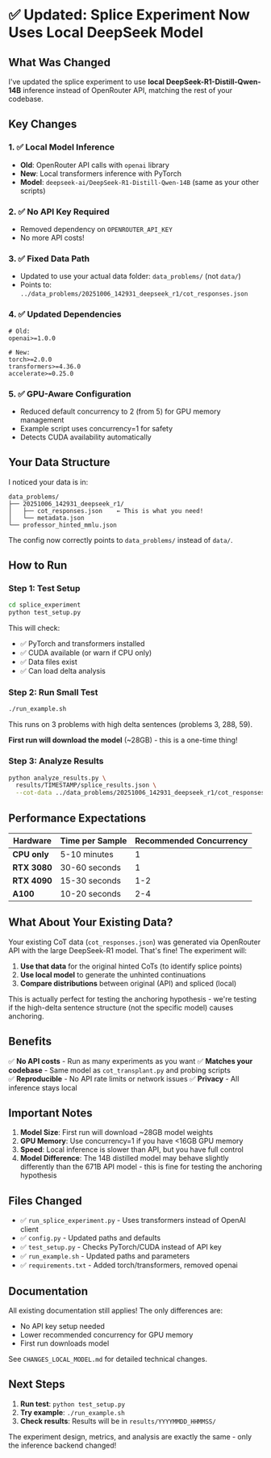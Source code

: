 # ✅ Updated: Splice Experiment Now Uses Local DeepSeek Model

## What Was Changed

I've updated the splice experiment to use **local DeepSeek-R1-Distill-Qwen-14B** inference instead of OpenRouter API, matching the rest of your codebase.

## Key Changes

### 1. ✅ Local Model Inference
- **Old**: OpenRouter API calls with `openai` library
- **New**: Local transformers inference with PyTorch
- **Model**: `deepseek-ai/DeepSeek-R1-Distill-Qwen-14B` (same as your other scripts)

### 2. ✅ No API Key Required
- Removed dependency on `OPENROUTER_API_KEY`
- No more API costs!

### 3. ✅ Fixed Data Path
- Updated to use your actual data folder: `data_problems/` (not `data/`)
- Points to: `../data_problems/20251006_142931_deepseek_r1/cot_responses.json`

### 4. ✅ Updated Dependencies
```
# Old:
openai>=1.0.0

# New:
torch>=2.0.0
transformers>=4.36.0
accelerate>=0.25.0
```

### 5. ✅ GPU-Aware Configuration
- Reduced default concurrency to 2 (from 5) for GPU memory management
- Example script uses concurrency=1 for safety
- Detects CUDA availability automatically

## Your Data Structure

I noticed your data is in:
```
data_problems/
├── 20251006_142931_deepseek_r1/
│   ├── cot_responses.json    ← This is what you need!
│   └── metadata.json
└── professor_hinted_mmlu.json
```

The config now correctly points to `data_problems/` instead of `data/`.

## How to Run

### Step 1: Test Setup
```bash
cd splice_experiment
python test_setup.py
```

This will check:
- ✅ PyTorch and transformers installed
- ✅ CUDA available (or warn if CPU only)
- ✅ Data files exist
- ✅ Can load delta analysis

### Step 2: Run Small Test
```bash
./run_example.sh
```

This runs on 3 problems with high delta sentences (problems 3, 288, 59).

**First run will download the model** (~28GB) - this is a one-time thing!

### Step 3: Analyze Results
```bash
python analyze_results.py \
  results/TIMESTAMP/splice_results.json \
  --cot-data ../data_problems/20251006_142931_deepseek_r1/cot_responses.json
```

## Performance Expectations

| Hardware | Time per Sample | Recommended Concurrency |
|----------|----------------|------------------------|
| **CPU only** | 5-10 minutes | 1 |
| **RTX 3080** | 30-60 seconds | 1 |
| **RTX 4090** | 15-30 seconds | 1-2 |
| **A100** | 10-20 seconds | 2-4 |

## What About Your Existing Data?

Your existing CoT data (`cot_responses.json`) was generated via OpenRouter API with the large DeepSeek-R1 model. That's fine! The experiment will:

1. **Use that data** for the original hinted CoTs (to identify splice points)
2. **Use local model** to generate the unhinted continuations
3. **Compare distributions** between original (API) and spliced (local)

This is actually perfect for testing the anchoring hypothesis - we're testing if the high-delta sentence structure (not the specific model) causes anchoring.

## Benefits

✅ **No API costs** - Run as many experiments as you want
✅ **Matches your codebase** - Same model as `cot_transplant.py` and probing scripts  
✅ **Reproducible** - No API rate limits or network issues
✅ **Privacy** - All inference stays local

## Important Notes

1. **Model Size**: First run will download ~28GB model weights
2. **GPU Memory**: Use concurrency=1 if you have <16GB GPU memory
3. **Speed**: Local inference is slower than API, but you have full control
4. **Model Difference**: The 14B distilled model may behave slightly differently than the 671B API model - this is fine for testing the anchoring hypothesis

## Files Changed

- ✅ `run_splice_experiment.py` - Uses transformers instead of OpenAI client
- ✅ `config.py` - Updated paths and defaults
- ✅ `test_setup.py` - Checks PyTorch/CUDA instead of API key
- ✅ `run_example.sh` - Updated paths and parameters
- ✅ `requirements.txt` - Added torch/transformers, removed openai

## Documentation

All existing documentation still applies! The only differences are:
- No API key setup needed
- Lower recommended concurrency for GPU memory
- First run downloads model

See `CHANGES_LOCAL_MODEL.md` for detailed technical changes.

## Next Steps

1. **Run test**: `python test_setup.py`
2. **Try example**: `./run_example.sh`
3. **Check results**: Results will be in `results/YYYYMMDD_HHMMSS/`

The experiment design, metrics, and analysis are exactly the same - only the inference backend changed!

